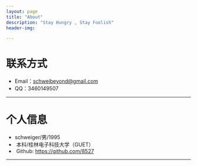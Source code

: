 ```yaml
---
layout: page
title: "About"
description: "Stay Hungry , Stay Foolish"
header-img: 

---
```





# 联系方式

*  Email：schweibeyond@gmail.com
*  QQ：3460149507

* * *

# 个人信息

*  schweiger/男/1995
*  本科/桂林电子科技大学（GUET）
*  Github: <https://github.com/8527>

* * *
